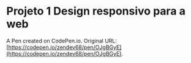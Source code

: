 # Projeto 1 Design responsivo para a web

A Pen created on CodePen.io. Original URL: [https://codepen.io/zendev68/pen/OJgBGyE](https://codepen.io/zendev68/pen/OJgBGyE).

